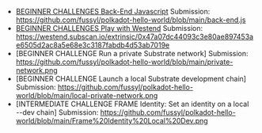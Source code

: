 
- [BEGINNER CHALLENGES Back-End Javascript](https://gitcoin.co/issue/Polkadot-Network/hello-world-by-polkadot/13/100023939) Submission: https://github.com/fussyl/polkadot-hello-world/blob/main/back-end.js
- [BEGINNER CHALLENGES Play with Westend](https://gitcoin.co/issue/Polkadot-Network/hello-world-by-polkadot/15/100023941) Submission: https://westend.subscan.io/extrinsic/0x47a07dc44093c3e80ae897453ae6505d2ac8a5e68e3c3187fabdb4d53ab7019e 
- [BEGINNER CHALLENGE Run a private Substrate network] Submission: https://github.com/fussyl/polkadot-hello-world/blob/main/private-network.png
- [BEGINNER CHALLENGE Launch a local Substrate development chain] Submission: https://github.com/fussyl/polkadot-hello-world/blob/main/local-private-network.png 
- [INTERMEDIATE CHALLENGE FRAME Identity: Set an identity on a local --dev chain] Submission: https://github.com/fussyl/polkadot-hello-world/blob/main/Frame%20Identity%20Local%20Dev.png
